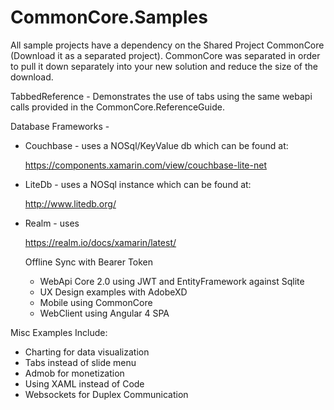 # CommonCore.Samples

All sample projects have a dependency on the Shared Project CommonCore (Download it as a separated project). CommonCore was separated in order to pull it down separately into your new solution and reduce the size of the download.

TabbedReference - Demonstrates the use of tabs using the same webapi calls provided in the CommonCore.ReferenceGuide.

Database Frameworks -
* Couchbase - uses a NOSql/KeyValue db which can be found at: 

  https://components.xamarin.com/view/couchbase-lite-net
  
* LiteDb 	  - uses a NOSql instance which can be found at: 

  http://www.litedb.org/
  
* Realm     - uses 

  https://realm.io/docs/xamarin/latest/
  
  Offline Sync with Bearer Token
  * WebApi Core 2.0 using JWT and EntityFramework against Sqlite
  * UX Design examples with AdobeXD
  * Mobile using CommonCore
  * WebClient using Angular 4 SPA
  
Misc Examples Include:
* Charting for data visualization
* Tabs instead of slide menu
* Admob for monetization
* Using XAML instead of Code
* Websockets for Duplex Communication
